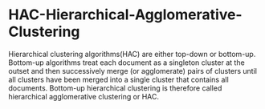 # HAC-Hierarchical-Agglomerative-Clustering
Hierarchical clustering algorithms(HAC) are either top-down or bottom-up. Bottom-up algorithms treat each document as a singleton cluster at the outset and then successively merge (or agglomerate) pairs of clusters until all clusters have been merged into a single cluster that contains all documents. Bottom-up hierarchical clustering is therefore called hierarchical agglomerative clustering or HAC.
